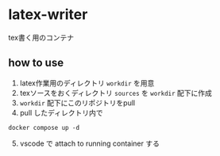 # latex-writer
tex書く用のコンテナ

## how to use
1. latex作業用のディレクトリ `workdir` を用意
2. texソースをおくディレクトリ `sources` を `workdir` 配下に作成
3.  `workdir` 配下にこのリポジトリをpull
4. pull したディレクトリ内で
```shell
docker compose up -d
```
5. vscode で attach to running container する

